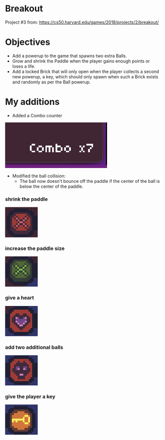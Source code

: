# Breakout

Project #3 from: https://cs50.harvard.edu/games/2018/projects/2/breakout/

# Objectives

- Add a powerup to the game that spawns two extra Balls.
- Grow and shrink the Paddle when the player gains enough points or loses a life.
- Add a locked Brick that will only open when the player collects a second new powerup, a key, which should only spawn when such a Brick exists and randomly as per the Ball powerup.

# My additions

- Added a Combo counter

![alt text](image.png)

- Modified the ball collision:
    - The ball now doesn't bounce off the paddle if the center of the ball is below the center of the paddle.   


### shrink the paddle
![alt text](image-1.png)

### increase the paddle size
![alt text](image-2.png) 

### give a heart
![alt text](image-3.png) 

### add two additional balls
![alt text](image-4.png) 

### give the player a key
![alt text](image-5.png) 